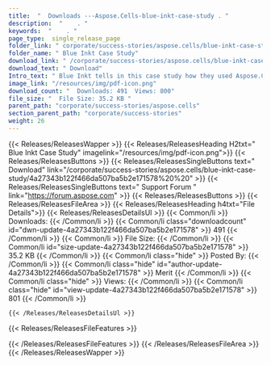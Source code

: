 ```yaml
---
title:  "  Downloads ---Aspose.Cells-blue-inkt-case-study . " 
description:  "    . " 
keywords:  "    . " 
page_type:  single_release_page
folder_link: " corporate/success-stories/aspose.cells/blue-inkt-case-study/"
folder_name: " Blue Inkt Case Study"
download_link: " /corporate/success-stories/aspose.cells/blue-inkt-case-study/4a27343b122f466da507ba5b2e171578"
download_text: " Download"
Intro_text: " Blue Inkt tells in this case study how they used Aspose.Cells. Screenshot includ..."
image_link: "/resources/img/pdf-icon.png"
download_count: "  Downloads: 491  Views: 800"
file_size: "  File Size: 35.2 KB "
parent_path: "corporate/success-stories/aspose.cells"
section_parent_path: "corporate/success-stories"
weight: 26
---
```


{{< Releases/ReleasesWapper >}}
  {{< Releases/ReleasesHeading H2txt=" Blue Inkt Case Study" imagelink="/resources/img/pdf-icon.png">}}
  {{< Releases/ReleasesButtons >}}
    {{< Releases/ReleasesSingleButtons text=" Download" link="/corporate/success-stories/aspose.cells/blue-inkt-case-study/4a27343b122f466da507ba5b2e171578%20%20" >}}
    {{< Releases/ReleasesSingleButtons text=" Support Forum " link="https://forum.aspose.com" >}}
  {{< Releases/ReleasesButtons >}}
  {{< Releases/ReleasesFileArea >}}
    {{< Releases/ReleasesHeading h4txt="File Details">}}
    {{< Releases/ReleasesDetailsUl >}}
            {{< Common/li  >}} Downloads: {{< /Common/li >}} 
      {{< Common/li class="downloadcount" id="dwn-update-4a27343b122f466da507ba5b2e171578" >}} 491 {{< /Common/li >}} 
      {{< Common/li  >}} File Size: {{< /Common/li >}} 
      {{< Common/li id="size-update-4a27343b122f466da507ba5b2e171578" >}} 35.2 KB {{< /Common/li >}} 
      {{< Common/li  class="hide" >}} Posted By: {{< /Common/li >}} 
      {{< Common/li class="hide" id="author-update-4a27343b122f466da507ba5b2e171578" >}} Merit {{< /Common/li >}} 
      {{< Common/li class="hide"  >}} Views: {{< /Common/li >}} 
      {{< Common/li class="hide" id="view-update-4a27343b122f466da507ba5b2e171578" >}} 801 {{< /Common/li >}} 

    {{< /Releases/ReleasesDetailsUl >}}

  {{< Releases/ReleasesFileFeatures >}}
      
  {{< /Releases/ReleasesFileFeatures >}}
 {{< /Releases/ReleasesFileArea >}}
{{< /Releases/ReleasesWapper >}}


